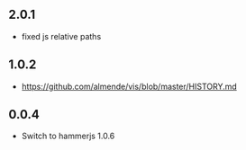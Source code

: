 ## 2.0.1
  - fixed js relative paths

## 1.0.2
  - https://github.com/almende/vis/blob/master/HISTORY.md

## 0.0.4

  - Switch to hammerjs 1.0.6